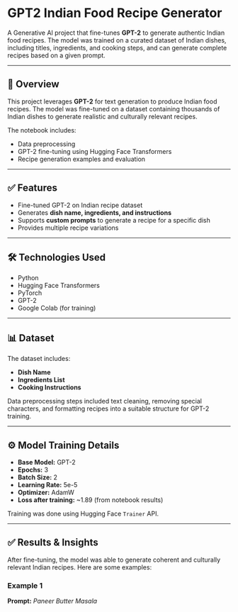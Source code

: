 # GPT2 Indian Food Recipe Generator  

A Generative AI project that fine-tunes **GPT-2** to generate authentic Indian food recipes. The model was trained on a curated dataset of Indian dishes, including titles, ingredients, and cooking steps, and can generate complete recipes based on a given prompt.

---

## 📌 Overview  
This project leverages **GPT-2** for text generation to produce Indian food recipes. The model was fine-tuned on a dataset containing thousands of Indian dishes to generate realistic and culturally relevant recipes.  

The notebook includes:
- Data preprocessing
- GPT-2 fine-tuning using Hugging Face Transformers
- Recipe generation examples and evaluation

---

## ✅ Features  
- Fine-tuned GPT-2 on Indian recipe dataset  
- Generates **dish name, ingredients, and instructions**  
- Supports **custom prompts** to generate a recipe for a specific dish  
- Provides multiple recipe variations  


---

## 🛠️ Technologies Used  
- Python  
- Hugging Face Transformers  
- PyTorch  
- GPT-2  
- Google Colab (for training)  

---

## 📊 Dataset  
The dataset includes:  
- **Dish Name**  
- **Ingredients List**  
- **Cooking Instructions**  

Data preprocessing steps included text cleaning, removing special characters, and formatting recipes into a suitable structure for GPT-2 training.

---

## ⚙️ Model Training Details  
- **Base Model:** GPT-2  
- **Epochs:** 3  
- **Batch Size:** 2  
- **Learning Rate:** 5e-5  
- **Optimizer:** AdamW  
- **Loss after training:** ~1.89 (from notebook results)  

Training was done using Hugging Face `Trainer` API.

---

## ✅ Results & Insights  
After fine-tuning, the model was able to generate coherent and culturally relevant Indian recipes. Here are some examples:  

### **Example 1**  
**Prompt:** *Paneer Butter Masala*  

